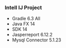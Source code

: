 ### Intell IJ Project

- Gradle 6.3 All
- Java FX 14
- SDK 14
- Jasperreport 6.12.2
- Mysql Connector 5.1.23
